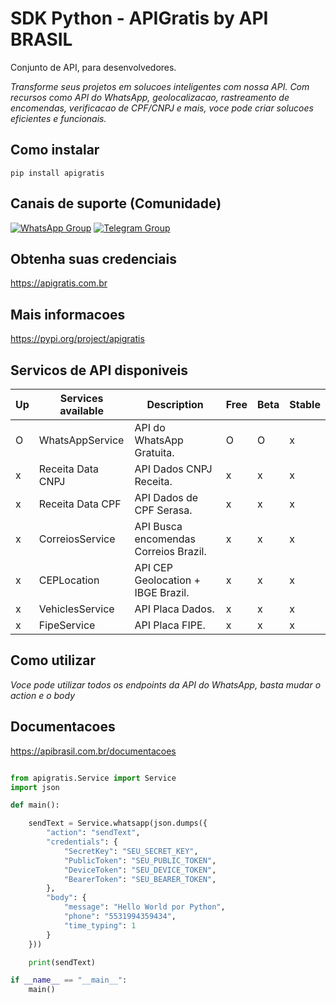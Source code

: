# SDK Python - APIGratis by API BRASIL

Conjunto de API, para desenvolvedores.

_Transforme seus projetos em solucoes inteligentes com nossa API. Com recursos como API do WhatsApp, geolocalizacao, rastreamento de encomendas, verificacao de CPF/CNPJ e mais, voce pode criar solucoes eficientes e funcionais._

## Como instalar

```pip install apigratis```
## Canais de suporte (Comunidade)
[![WhatsApp Group](https://img.shields.io/badge/WhatsApp-Group-25D366?logo=whatsapp)](https://chat.whatsapp.com/KsxrUGIPWvUBYAjI1ogaGs)
[![Telegram Group](https://img.shields.io/badge/Telegram-Group-32AFED?logo=telegram)](https://t.me/apigratisoficial)

## Obtenha suas credenciais
https://apigratis.com.br

## Mais informacoes

https://pypi.org/project/apigratis

## Servicos de API disponiveis

| Up  | Services available            | Description       | Free    | Beta        | Stable   |
------|-------------------------------|-------------------|---------| ------------------------- | ------------------------- |
| O | WhatsAppService                | API do WhatsApp Gratuita.               |   O   | O                   | x                   |
| x | Receita Data CNPJ              | API Dados CNPJ Receita.                 |   x   | x                   | x                   |
| x | Receita Data CPF               | API Dados de CPF Serasa.                |   x   | x                   | x                   |
| x | CorreiosService                | API Busca encomendas Correios Brazil.   |   x   | x                   | x                   |
| x | CEPLocation                    | API CEP Geolocation + IBGE Brazil.      |   x   | x                   | x                   |
| x | VehiclesService                | API Placa Dados.                        |   x   | x                   | x                   |
| x | FipeService                    | API Placa FIPE.                         |   x   | x                   | x                   |

## Como utilizar

_Voce pode utilizar todos os endpoints da API do WhatsApp, basta mudar o action e o body_

## Documentacoes
https://apibrasil.com.br/documentacoes


```python

from apigratis.Service import Service
import json

def main():

    sendText = Service.whatsapp(json.dumps({
        "action": "sendText",
        "credentials": {
            "SecretKey": "SEU_SECRET_KEY",
            "PublicToken": "SEU_PUBLIC_TOKEN",
            "DeviceToken": "SEU_DEVICE_TOKEN",
            "BearerToken": "SEU_BEARER_TOKEN",
        },
        "body": {
            "message": "Hello World por Python",
            "phone": "5531994359434",
            "time_typing": 1
        }
    }))

    print(sendText)

if __name__ == "__main__":
    main()
```
